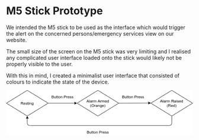 # M5 Stick Prototype

We intended the M5 stick to be used as the interface which would trigger the alert on the concerned persons/emergency services view on our website.

The small size of the screen on the M5 stick was very limiting and I realised any complicated user interface loaded onto the stick would likely not be properly visible to the user.

With this in mind, I created a minimalist user interface that consisted of colours to indicate the state of the device.

![M5Stick FSM](images/M5Stick-FSM.png)

